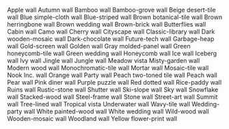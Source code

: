 Apple wall
Autumn wall
Bamboo wall
Bamboo-grove wall
Beige desert-tile wall
Blue simple-cloth wall
Blue-striped wall
Brown botanical-tile wall
Brown herringbone wall
Brown wedding wall
Brown-brick wall
Butterflies wall
Cabin wall
Camo wall
Cherry wall
Cityscape wall
Classic-library wall
Dark wooden-mosaic wall
Dark-chocolate wall
Future-tech wall
Garbage-heap wall
Gold-screen wall
Golden wall
Gray molded-panel wall
Green honeycomb-tile wall
Green wedding wall
Honeycomb wall
Ice wall
Iceberg wall
Ivy wall
Jingle wall
Jungle wall
Meadow vista
Misty-garden wall
Modern wood wall
Monochromatic-tile wall
Mortar wall
Mosaic-tile wall
Nook Inc. wall
Orange wall
Party wall
Peach two-toned tile wall
Peach wall
Pear wall
Pink diner wall
Purple puzzle wall
Red dotted wall
Rice-paddy wall
Ruins wall
Rustic-stone wall
Shutter wall
Ski-slope wall
Sky wall
Snowflake wall
Stacked-wood wall
Steel-frame wall
Stone wall
Street-art wall
Summit wall
Tree-lined wall
Tropical vista
Underwater wall
Wavy-tile wall
Wedding-party wall
White painted-wood wall
White wedding wall
Wild-wood wall
Wooden-mosaic wall
Woodland wall
Yellow flower-print wall
